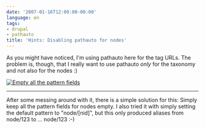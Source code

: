 ```yaml
---
date: '2007-01-16T12:00:00-00:00'
language: en
tags:
- drupal
- pathauto
title: 'Hints: Disabling pathauto for nodes'
---
```



As you might have noticed, I'm using pathauto here for the tag URLs. The problem is, though, that I really want to use pathauto _only_ for the taxonomy and not also for the nodes :)

<a href="http://zerokspot.com/uploads/pathauto-nonodes.big.png" title="Empty all the pattern fields" class="figure thickbox"><img alt="Empty all the pattern fields" src="http://zerokspot.com/uploads/pathauto-nonodes.png"/></a>


-------------------------------


After some messing around with it, there is a simple solution for this: Simply keep all the pattern fields for nodes empty. I also tried it with simply setting the default pattern to "node/[nid]", but this only produced aliases from node/123 to ... node/123 :-)